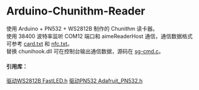 # Arduino-Chunithm-Reader
使用 Arduino + PN532 + WS2812B 制作的 Chunithm 读卡器。    
使用 38400 波特率监听 COM12 端口和 aimeReaderHost 通信，通信数据格式可参考 [card.txt](https://github.com/Sucareto/Arduino-Chunithm-Reader/blob/main/card.txt) 和 [nfc.txt](https://github.com/Sucareto/Arduino-Chunithm-Reader/blob/main/nfc.txt)。   
替换 chunihook.dll 可在控制台输出通信数据，源码在 [sg-cmd.c](https://github.com/Sucareto/Arduino-Chunithm-Reader/blob/main/sg-cmd.c)。   

#### 引用库：  
[驱动WS2812B FastLED.h](https://github.com/FastLED/FastLED)
[驱动PN532 Adafruit_PN532.h](https://github.com/adafruit/Adafruit-PN532)
